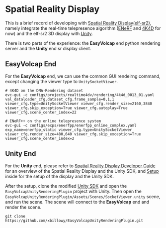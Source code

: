 # Spatial Reality Display

This is a brief record of developing with [Spatial Reality Display(elf-sr2)](https://www.sony.net/Products/Developer-Spatial-Reality-display/en/), namely integrate the real-time telepresence algorithm ([ENeRF](./enerf.md) and [4K4D](./realtime4dv.md) for now) and the elf-sr2 3D display with [Unity](https://www.sony.net/Products/Developer-Spatial-Reality-display/en/develop/Unity/Setup.html).

There is two parts of the experience: the **EasyVolcap** end python rendering server and the **Unity** end sr display client.

## **EasyVolcap** End

For the **EasyVolcap** end, we can use the common GUI rendeirng command, except changing the viewer type to `UnitySocketViewer`.

```shell
# 4K4D on the DNA-Rendering dataset
evc-gui -c configs/projects/realtime4dv/rendering/4k4d_0013_01.yaml val_dataloader_cfg.dataset_cfg.frame_sample=0,1,1 viewer_cfg.type=UnitySocketViewer viewer_cfg.render_size=2160,3840 viewer_cfg.skip_exception=True viewer_cfg.autoplay=True viewer_cfg.scene_center_index=22

# ENeRF++ on the online telepresence system
evc-gui -c configs/exps/enerfpp/enerfpp_online_complex.yaml exp_name=enerfpp_static viewer_cfg.type=UnitySocketViewer viewer_cfg.render_size=480,640 viewer_cfg.skip_exception=True viewer_cfg.scene_center_index=2
```

## **Unity** End

For the **Unity** end, please refer to [Spatial Reality Display Developer Guide](https://www.sony.net/Products/Developer-Spatial-Reality-display/en/develop/Overview.html) for an overview of the Spatial Reality Display and the Unity SDK, and [Setup](https://www.sony.net/Products/Developer-Spatial-Reality-display/en/develop/Setup/SetupSRDisplay.html) inside for the setup of the display and the Unity SDK.

After the setup, clone the modified [Unity SDK](https://github.com/xbillowy/EasyVolcapUnityRenderingPlugin.git) and open the `EasyVolcapUnityRenderingPlugin` project with Unity. Then open the `EasyVolcapUnityRenderingPlugin/Assets/Scenes/SocketViewer.unity` scene, and run the scene. The scene will connect to the **EasyVolcap** end and render the scene.

```shell
git clone https://github.com/xbillowy/EasyVolcapUnityRenderingPlugin.git
```
